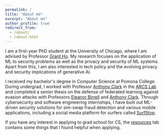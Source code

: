 ```yaml
---
permalink: /
title: "About me"
excerpt: "About me"
author_profile: true
redirect_from: 
  - /about/
  - /about.html
---
```


I am a first-year PhD student at the University of Chicago, where I am advised by Professor [Grant Ho](https://people.cs.uchicago.edu/~grantho/). My research focuses on the application of ML to security problems as well as the privacy and security of ML systems. Apart from this, I am also interested in tech policy and the evolving privacy and security implications of generative AI.

I received my bachelor's degree in Computer Science at Pomona College. During undergrad, I worked with Professor [Anthony Clark](https://cs.pomona.edu/~ajc//) in the [ARCS Lab](https://cs.pomona.edu/~ajc/arcslab/) and completed a senior thesis on the defense of federated learning against evasion attacks with Professors [Eleanor Birrell](https://cs.pomona.edu/~ebirrell/) and [Anthony Clark](https://cs.pomona.edu/~ajc//). Through cybersecurity and software engineering internships, I have built out ML-driven security solutions for sim-swap fraud detection and various mobile applications, including a social media platform for surfers called [SurfStop](https://github.com/christymarc/SurfStop).

If you have any interest in applying to grad school for CS, the [resources](https://christymarc.github.io/resources/) tab contains some things that I found helpful when applying.
